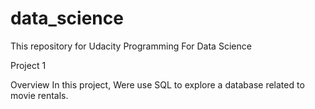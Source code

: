 # data_science

This repository for Udacity Programming For Data Science


Project 1

Overview
In this project, Were use SQL to explore a database related to movie rentals. 



